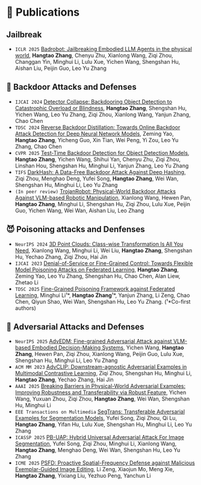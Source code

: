 
# 📝 Publications 

##  Jailbreak 
- ``ICLR 2025`` [Badrobot: Jailbreaking Embodied LLM Agents in the physical world](https://openreview.net/pdf?id=ei3qCntB66), **Hangtao Zhang**, Chenyu Zhu, Xianlong Wang, Ziqi Zhou, Changgan Yin, Minghui Li, Lulu Xue, Yichen Wang, Shengshan Hu, Aishan Liu, Peijin Guo, Leo Yu Zhang

## 🚪 Backdoor Attacks and Defenses
- ``IJCAI 2024`` [Detector Collapse: Backdooring Object Detection to Catastrophic Overload or Blindness](https://www.ijcai.org/proceedings/2024/185), **Hangtao Zhang**, Shengshan Hu, Yichen Wang, Leo Yu Zhang, Ziqi Zhou, Xianlong Wang, Yanjun Zhang, Chao Chen
- ``TDSC 2024`` [Reverse Backdoor Distillation: Towards Online Backdoor Attack Detection for Deep Neural Network Models](https://ieeexplore.ieee.org/abstract/document/10444929), Zeming Yao, **Hangtao Zhang**, Yicheng Guo, Xin Tian, Wei Peng, Yi Zou, Leo Yu Zhang, Chao Chen
- ``CVPR 2025`` [Test-Time Backdoor Detection for Object Detection Models](https://arxiv.org/abs/2503.15293), **Hangtao Zhang**, Yichen Wang, Shihui Yan, Chenyu Zhu, Ziqi Zhou, Linshan Hou, Shengshan Hu, Minghui Li, Yanjun Zhang, Leo Yu Zhang
- ``TIFS`` [DarkHash: A Data-Free Backdoor Attack Against Deep Hashing](), Ziqi Zhou, Menghao Deng, Yufei Song, **Hangtao Zhang**, Wei Wan, Shengshan Hu, Minghui Li, Leo Yu Zhang
- ``(In peer review)`` [TrojanRobot: Physical-World Backdoor Attacks Against VLM-based Robotic Manipulation](https://arxiv.org/abs/2411.11683), Xianlong Wang, Hewen Pan, **Hangtao Zhang**, Minghui Li, Shengshan Hu, Ziqi Zhou, Lulu Xue, Peijin Guo, Yichen Wang, Wei Wan, Aishan Liu, Leo Zhang

## 😈 Poisoning attacks and Denfenses
- ``NeurIPS 2024`` [3D Point Clouds: Class-wise Transformation Is All You Need](https://proceedings.neurips.cc/paper_files/paper/2024/hash/b3d868b4b5b61b35a849ba6e7a1d4449-Abstract-Conference.html), Xianlong Wang, Minghui Li, Wei Liu, **Hangtao Zhang**, Shengshan Hu, Yechao Zhang, Ziqi Zhou, Hai Jin
- ``IJCAI 2023`` [Denial-of-Service or Fine-Grained Control: Towards Flexible Model Poisoning Attacks on Federated Learning](https://www.ijcai.org/proceedings/2023/0508), **Hangtao Zhang**, Zeming Yao, Leo Yu Zhang, Shengshan Hu, Chao Chen, Alan Liew, Zhetao Li
- ``TDSC 2025`` [Fine-Grained Poisoning Framework against Federated Learning](https://www.ijcai.org/proceedings/2023/0508),  Minghui Li¹*, **Hangtao Zhang**¹*, Yanjun Zhang, Li Zeng, Chao Chen, Qiyun Shao, Wei Wan, Shengshan Hu, Leo Yu Zhang. (¹*Co-first authors)

## 🌌 Adversarial Attacks and Defenses
- ``NeurIPS 2025`` [AdvEDM: Fine-grained Adversarial Attack against VLM-based Embodied Decision-Making Systems](https://dl.acm.org/doi/abs/10.1145/3581783.3612454), Yichen Wang, **Hangtao Zhang**, Hewen Pan, Ziqi Zhou, Xianlong Wang, Peijin Guo, Lulu Xue, Shengshan Hu, Minghui Li, Leo Yu Zhang
- ``ACM MM 2023`` [AdvCLIP: Downstream-agnostic Adversarial Examples in Multimodal Contrastive Learning](https://dl.acm.org/doi/abs/10.1145/3581783.3612454), Ziqi Zhou, Shengshan Hu, Minghui Li, **Hangtao Zhang**, Yechao Zhang, Hai Jin
- ``AAAI 2025`` [Breaking Barriers in Physical-World Adversarial Examples: Improving Robustness and Transferability via Robust Feature](https://ojs.aaai.org/index.php/AAAI/article/view/32870), Yichen Wang, Yuxuan Zhou, Ziqi Zhou, **Hangtao Zhang**, Wei Wan, Shengshan Hu, Minghui Li
- ``EEE Transactions on Multimedia`` [SegTrans: Transferable Adversarial Examples for Segmentation Models](https://ojs.aaai.org/index.php/AAAI/article/view/32870), Yufei Song, Ziqi Zhou, Qi Lu, **Hangtao Zhang**, Yifan Hu, Lulu Xue, Shengshan Hu, Minghui Li, Leo Yu Zhang
- ``ICASSP 2025`` [PB-UAP: Hybrid Universal Adversarial Attack For Image Segmentation](https://ieeexplore.ieee.org/abstract/document/10890418), Yufei Song, Ziqi Zhou, Minghui Li, Xianlong Wang, **Hangtao Zhang**, Menghao Deng, Wei Wan, Shengshan Hu, Leo Yu Zhang 
- ``ICME 2025`` [PSFD: Proactive Spatial-Frequency Defense against Malicious Exemplar-Guided Image Editing](), Li Zeng, Xiaojun Mo, Meng Xie, **Hangtao Zhang**, Yixiang Liu, Yezhuo Peng, Yanchun Li
